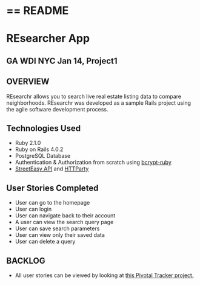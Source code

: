 # == README

# REsearcher App

## GA WDI NYC Jan 14, Project1

## OVERVIEW

REsearchr allows you to search live real estate listing data to compare neighborhoods.  REsearchr was developed as a sample Rails project using the agile software development process.


## Technologies Used
* Ruby 2.1.0
* Ruby on Rails 4.0.2
* PostgreSQL Database
* Authentication & Authorization from scratch using <a href="http://bcrypt-ruby.rubyforge.org/">bcrypt-ruby</a> 
* <a href="http://streeteasy.com/nyc/api/info">StreetEasy API</a> and <a href="https://github.com/jnunemaker/httparty">HTTParty</a> 

## User Stories Completed
* User can go to the homepage
* User can login
* User can navigate back to their account
* A user can view the search query page
* User can save search parameters
* User can view only their saved data
* User can delete a query

## BACKLOG
* All user stories can be viewed by looking at <a href="https://www.pivotaltracker.com/s/projects/1015700">this Pivotal Tracker project.</a> 

